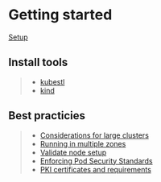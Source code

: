 # Getting started

[Setup](https://kubernetes.io/docs/setup/)

## Install tools

> * [kubestl](https://kubernetes.io/docs/tasks/tools/install-kubectl-linux/)
> * [kind](https://kind.sigs.k8s.io/docs/user/quick-start/)

## Best practicies

> * [Considerations for large clusters](https://kubernetes.io/docs/setup/best-practices/cluster-large/)
> * [Running in multiple zones](https://kubernetes.io/docs/setup/best-practices/multiple-zones/)
> * [Validate node setup](https://kubernetes.io/docs/setup/best-practices/node-conformance/)
> * [Enforcing Pod Security Standards](https://kubernetes.io/docs/setup/best-practices/enforcing-pod-security-standards/)
> * [PKI certificates and requirements](https://kubernetes.io/docs/setup/best-practices/certificates/)
